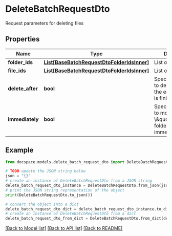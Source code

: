 # DeleteBatchRequestDto

Request parameters for deleting files

## Properties

Name | Type | Description | Notes
------------ | ------------- | ------------- | -------------
**folder_ids** | [**List[BaseBatchRequestDtoFolderIdsInner]**](BaseBatchRequestDtoFolderIdsInner.md) | List of folder IDs | [optional] 
**file_ids** | [**List[BaseBatchRequestDtoFolderIdsInner]**](BaseBatchRequestDtoFolderIdsInner.md) | List of file IDs | [optional] 
**delete_after** | **bool** | Specifies whether to delete a file after the editing session is finished or not | [optional] 
**immediately** | **bool** | Specifies whether to move a file to the \\\&quot;Trash\\\&quot; folder or delete it immediately | [optional] 

## Example

```python
from docspace.models.delete_batch_request_dto import DeleteBatchRequestDto

# TODO update the JSON string below
json = "{}"
# create an instance of DeleteBatchRequestDto from a JSON string
delete_batch_request_dto_instance = DeleteBatchRequestDto.from_json(json)
# print the JSON string representation of the object
print(DeleteBatchRequestDto.to_json())

# convert the object into a dict
delete_batch_request_dto_dict = delete_batch_request_dto_instance.to_dict()
# create an instance of DeleteBatchRequestDto from a dict
delete_batch_request_dto_from_dict = DeleteBatchRequestDto.from_dict(delete_batch_request_dto_dict)
```
[[Back to Model list]](../README.md#documentation-for-models) [[Back to API list]](../README.md#documentation-for-api-endpoints) [[Back to README]](../README.md)


